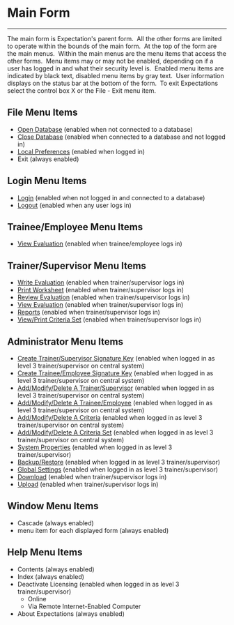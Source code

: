 # Main Form
-----

The main form is Expectation's parent form.&nbsp; All the other forms are limited 
to operate within the bounds of the main form.&nbsp; At the top of the form are the 
main menus.&nbsp; Within the main menus are the menu items that access the other 
forms.&nbsp; Menu items may or may not be enabled, depending on if a user has logged 
in and what their security level is.&nbsp; Enabled menu items are indicated by black 
text, disabled menu items by gray text.&nbsp; User information displays on the 
status bar at the bottom of the form.&nbsp; To exit Expectations select the control 
box X or the File - Exit menu item.

## File Menu Items

- [Open Database](<7mnk.md>) (enabled when not connected to a database)
- [Close Database](<7mnk.md>) (enabled when connected to a database and not logged in)
- [Local Preferences](<locpref.md>) (enabled when logged in)
- Exit (always enabled)

## Login Menu Items

- [Login](<7d2o.md>) (enabled when not logged in and connected 
  to a database)
- [Logout](<7d4g.md>) (enabled when any user logs in)

## Trainee/Employee Menu Items

- [View Evaluation](<trneview.md>) (enabled when 
trainee/employee logs in)

## Trainer/Supervisor Menu Items

- [Write Evaluation](<7d80.md>) (enabled when 
trainer/supervisor logs in)
- [Print Worksheet](<printwor.md>) (enabled when 
trainer/supervisor logs in)
- [Review Evaluation](<Review1.md>) (enabled when 
trainer/supervisor logs in)
- [View Evaluation](<7d85.md>) (enabled when 
trainer/supervisor logs in)
- [Reports](<7d9s.md>) (enabled when trainer/supervisor logs in)
- [View/Print Criteria Set](<7d4l.md>) (enabled when 
trainer/supervisor logs in)

## Administrator Menu Items

- [Create Trainer/Supervisor Signature Key](<7dgw.md>) (enabled when logged in as level 3 
  trainer/supervisor on central system)
- [Create Trainee/Employee Signature Key](<7g6o.md>) (enabled when logged in as level 3 
  trainer/supervisor on central system)
- [Add/Modify/Delete A Trainer/Supervisor](<7dgw.md>) (enabled when logged in as level 3 
  trainer/supervisor on central system)
- [Add/Modify/Delete A Trainee/Employee](<7g6o.md>) (enabled when logged in as level 3 
  trainer/supervisor on central system)
- [Add/Modify/Delete A Criteria](<7g8g.md>) (enabled when logged in as level 3 
trainer/supervisor on 
  central system)
- [Add/Modify/Delete A Criteria Set](<7ga8.md>) (enabled when logged in as level 3 
trainer/supervisor 
  on central system)
- [System Properties](<7mls.md>) (enabled when logged in as level 3 
trainer/supervisor)
- [Backup/Restore](<7mpc.md>) (enabled when logged in as level 3 
trainer/supervisor)
- [Global Settings](<globset.md>) (enabled when logged in as 
  level 3 trainer/supervisor)
- [Download](<7mr4.md>) (enabled when trainer/supervisor logs in)
- [Upload](<7po0.md>) (enabled when trainer/supervisor logs in)

## Window Menu Items

- Cascade (always enabled)
- menu item for each displayed form (always enabled)

## Help Menu Items

- Contents (always enabled)
- Index (always enabled)
- Deactivate Licensing (enabled when logged in as level 3 trainer/supervisor)
    - Online
    - Via Remote Internet-Enabled Computer
- About Expectations (always enabled)